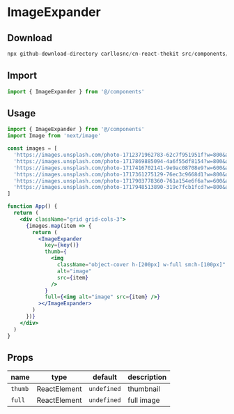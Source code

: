 # ImageExpander

## Download

```c
npx github-download-directory carllosnc/cn-react-thekit src/components/ImageExpander
```

## Import

```jsx
import { ImageExpander } from '@/components'
```

## Usage

```jsx
import { ImageExpander } from '@/components'
import Image from 'next/image'

const images = [
  'https://images.unsplash.com/photo-1712371962783-62c7f951951f?w=800&auto=format&fit=crop&q=60&ixlib=rb-4.0.3&ixid=M3wxMjA3fDB8MHxlZGl0b3JpYWwtZmVlZHwxMXx8fGVufDB8fHx8fA%3D%3D',
  'https://images.unsplash.com/photo-1717869885094-4a6f55df8154?w=800&auto=format&fit=crop&q=60&ixlib=rb-4.0.3&ixid=M3wxMjA3fDB8MHxlZGl0b3JpYWwtZmVlZHwyNnx8fGVufDB8fHx8fA%3D%3D',
  'https://images.unsplash.com/photo-1717416702141-9e9ac08708e9?w=600&auto=format&fit=crop&q=60&ixlib=rb-4.0.3&ixid=M3wxMjA3fDB8MHxlZGl0b3JpYWwtZmVlZHwyN3x8fGVufDB8fHx8fA%3D%3D',
  'https://images.unsplash.com/photo-1717361275129-76ec3c9668d1?w=800&auto=format&fit=crop&q=60&ixlib=rb-4.0.3&ixid=M3wxMjA3fDB8MHxlZGl0b3JpYWwtZmVlZHwzMHx8fGVufDB8fHx8fA%3D%3D',
  'https://images.unsplash.com/photo-1717903778360-761a154e6f6a?w=600&auto=format&fit=crop&q=60&ixlib=rb-4.0.3&ixid=M3wxMjA3fDB8MHxlZGl0b3JpYWwtZmVlZHwzOXx8fGVufDB8fHx8fA%3D%3D',
  'https://images.unsplash.com/photo-1717948513890-319c7fcb1fcd?w=800&auto=format&fit=crop&q=60&ixlib=rb-4.0.3&ixid=M3wxMjA3fDB8MHxlZGl0b3JpYWwtZmVlZHw0OHx8fGVufDB8fHx8fA%3D%3D',
]

function App() {
  return (
    <div className="grid grid-cols-3">
      {images.map(item => {
        return (
          <ImageExpander
            key={key()}
            thumb={
              <img
                className="object-cover h-[200px] w-full sm:h-[100px]"
                alt="image"
                src={item}
              />
            }
            full={<img alt="image" src={item} />}
          ></ImageExpander>
        )
      })}
    </div>
  )
}
```

## Props

| name    | type         | default     | description |
| ------- | ------------ | ----------- | ----------- |
| `thumb` | ReactElement | `undefined` | thumbnail   |
| `full`  | ReactElement | `undefined` | full image  |
